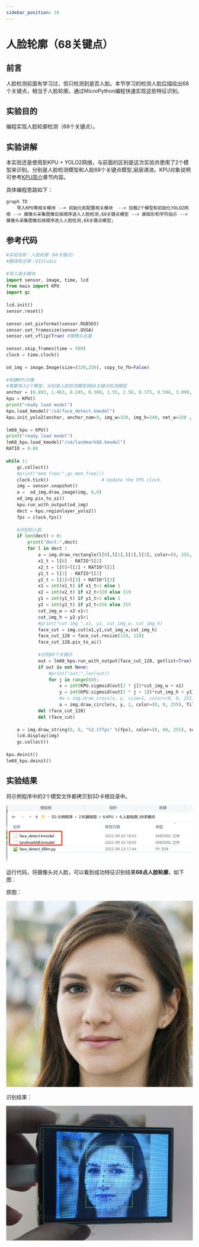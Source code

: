 ```yaml
---
sidebar_position: 16
---
```


# 人脸轮廓（68关键点）

## 前言
人脸检测前面有学习过，但只检测到是否人脸。本节学习的检测人脸后描绘出68个关键点，相当于人脸轮廓。通过MicroPython编程快速实现这些特征识别。

## 实验目的
编程实现人脸轮廓检测（68个关键点）。

## 实验讲解

本实验还是使用到KPU + YOLO2网络，与前面的区别是这次实验共使用了2个模型来识别。分别是人脸检测模型和人脸68个关键点模型,层层递进。KPU对象说明可参考[KPU简介](./kpu)章节内容。

具体编程思路如下：

```mermaid
graph TD
    导入KPU等相关模块 --> 初始化和配置相关模块  --> 加载2个模型和初始化YOLO2网络 --> 摄像头采集图像后按顺序进入人脸检测,68关键点模型 --> 画矩形和字符指示 --> 摄像头采集图像后按顺序进入人脸检测,68关键点模型;
```

## 参考代码

```python
#实验名称：人脸轮廓（68关键点）
#翻译和注释：01Studio

#导入相关模块
import sensor, image, time, lcd
from maix import KPU
import gc

lcd.init()
sensor.reset()

sensor.set_pixformat(sensor.RGB565)
sensor.set_framesize(sensor.QVGA)
sensor.set_vflip(True) #摄像头后置

sensor.skip_frames(time = 500)
clock = time.clock()

od_img = image.Image(size=(320,256), copy_to_fb=False)

#构建KPU对象
#需要导入2个模型，分别是人脸检测模型和68关键点检测模型
anchor = (0.893, 1.463, 0.245, 0.389, 1.55, 2.58, 0.375, 0.594, 3.099, 5.038, 0.057, 0.090, 0.567, 0.904, 0.101, 0.160, 0.159, 0.255)
kpu = KPU()
print("ready load model")
kpu.load_kmodel("/sd/face_detect.kmodel")
kpu.init_yolo2(anchor, anchor_num=9, img_w=320, img_h=240, net_w=320 , net_h=256 ,layer_w=10 ,layer_h=8, threshold=0.7, nms_value=0.2, classes=1)

lm68_kpu = KPU()
print("ready load model")
lm68_kpu.load_kmodel("/sd/landmark68.kmodel")
RATIO = 0.08

while 1:
    gc.collect()
    #print("mem free:",gc.mem_free())
    clock.tick()                    # Update the FPS clock.
    img = sensor.snapshot()
    a =  od_img.draw_image(img, 0,0)
    od_img.pix_to_ai()
    kpu.run_with_output(od_img)
    dect = kpu.regionlayer_yolo2()
    fps = clock.fps()

    #识别到人脸
    if len(dect) > 0:
        print("dect:",dect)
        for l in dect :
            a = img.draw_rectangle(l[0],l[1],l[2],l[3], color=(0, 255, 0))
            x1_t = l[0] - RATIO*l[2]
            x2_t = l[0]+l[2] + RATIO*l[2]
            y1_t = l[1] - RATIO*l[3]
            y2_t = l[1]+l[3] + RATIO*l[3]
            x1 = int(x1_t) if x1_t>1 else 1
            x2 = int(x2_t) if x2_t<320 else 319
            y1 = int(y1_t) if y1_t>1 else 1
            y2 = int(y2_t) if y2_t<256 else 255
            cut_img_w = x2-x1+1
            cut_img_h = y2-y1+1
            #print("cut img ",x1, y1, cut_img_w, cut_img_h)
            face_cut = img.cut(x1,y1,cut_img_w,cut_img_h)
            face_cut_128 = face_cut.resize(128, 128)
            face_cut_128.pix_to_ai()

            #识别68个关键点
            out = lm68_kpu.run_with_output(face_cut_128, getlist=True)
            if out is not None:
                #print("out:",len(out))
                for j in range(68):
                    x = int(KPU.sigmoid(out[2 * j])*cut_img_w + x1)
                    y = int(KPU.sigmoid(out[2 * j + 1])*cut_img_h + y1)
                    #a = img.draw_cross(x, y, size=1, color=(0, 0, 255))
                    a = img.draw_circle(x, y, 2, color=(0, 0, 255), fill=True)
            del (face_cut_128)
            del (face_cut)

    a = img.draw_string(0, 0, "%2.1ffps" %(fps), color=(0, 60, 255), scale=2.0)
    lcd.display(img)
    gc.collect()

kpu.deinit()
lm68_kpu.deinit()
```

## 实验结果

将示例程序中的2个模型文件都拷贝到SD卡根目录中。

![face_outline](./img/face_outline/face_outline1.png)

运行代码，将摄像头对人脸，可以看到成功特征识别结果**68点人脸轮廓**，如下图：

原图：

![face_outline](./img/face_outline/face_outline2.jpg)

识别结果：

![face_outline](./img/face_outline/face_outline3.png)
